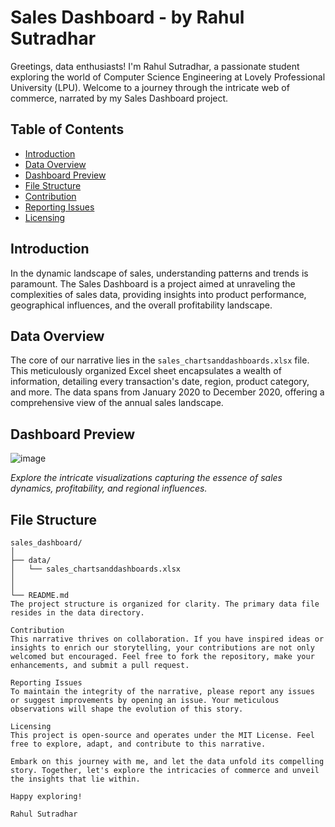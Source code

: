 # Sales Dashboard - by Rahul Sutradhar

Greetings, data enthusiasts! I'm Rahul Sutradhar, a passionate student exploring the world of Computer Science Engineering at Lovely Professional University (LPU). 
Welcome to a journey through the intricate web of commerce, narrated by my Sales Dashboard project.

## Table of Contents
- [Introduction](#introduction)
- [Data Overview](#data-overview)
- [Dashboard Preview](#dashboard-preview)
- [File Structure](#file-structure)
- [Contribution](#contribution)
- [Reporting Issues](#reporting-issues)
- [Licensing](#licensing)

## Introduction

In the dynamic landscape of sales, understanding patterns and trends is paramount. The Sales Dashboard is a project aimed at unraveling the complexities of sales data, providing insights into product performance, geographical influences, and the overall profitability landscape.

## Data Overview

The core of our narrative lies in the `sales_chartsanddashboards.xlsx` file. This meticulously organized Excel sheet encapsulates a wealth of information, detailing every transaction's date, region, product category, and more. The data spans from January 2020 to December 2020, offering a comprehensive view of the annual sales landscape.

## Dashboard Preview
![image](https://github.com/Rahulsutradhar605/Sales-Dashboard/assets/60169407/b9a33a68-5adb-49b5-90d3-0e517524911b)

*Explore the intricate visualizations capturing the essence of sales dynamics, profitability, and regional influences.*

## File Structure

```plaintext
sales_dashboard/
│
├── data/
│   └── sales_chartsanddashboards.xlsx
│
│
└── README.md
The project structure is organized for clarity. The primary data file resides in the data directory.

Contribution
This narrative thrives on collaboration. If you have inspired ideas or insights to enrich our storytelling, your contributions are not only welcomed but encouraged. Feel free to fork the repository, make your enhancements, and submit a pull request.

Reporting Issues
To maintain the integrity of the narrative, please report any issues or suggest improvements by opening an issue. Your meticulous observations will shape the evolution of this story.

Licensing
This project is open-source and operates under the MIT License. Feel free to explore, adapt, and contribute to this narrative.

Embark on this journey with me, and let the data unfold its compelling story. Together, let's explore the intricacies of commerce and unveil the insights that lie within.

Happy exploring!

Rahul Sutradhar
